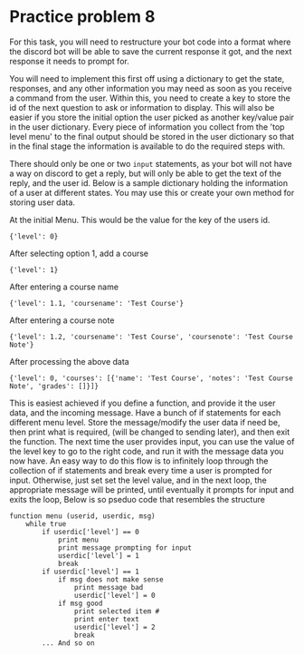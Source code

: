 # Practice problem 8

For this task, you will need to restructure your bot code into a format where the discord bot will be able to save the current response it got, and the next response it needs to prompt for.

You will need to implement this first off using a dictionary to get the state, responses, and any other information you may need as soon as you receive a command from the user. Within this, you need to create a key to store the id of the next question to ask or information to display. This will also be easier if you store the initial option the user picked as another key/value pair in the user dictionary. Every piece of information you collect from the 'top level menu' to the final output should be stored in the user dictionary so that in the final stage the information is available to do the required steps with.

There should only be one or two `input` statements, as your bot will not have a way on discord to get a reply, but will only be able to get the text of the reply, and the user id. Below is a sample dictionary holding the information of a user at different states. You may use this or create your own method for storing user data. 

At the initial Menu. This would be the value for the key of the users id. 

```{'level': 0}```

After selecting option 1, add a course

```{'level': 1}```

After entering a course name

```{'level': 1.1, 'coursename': 'Test Course'}```

After entering a course note

```{'level': 1.2, 'coursename': 'Test Course', 'coursenote': 'Test Course Note'}```

After processing the above data

```{'level': 0, 'courses': [{'name': 'Test Course', 'notes': 'Test Course Note', 'grades': []}]}```

This is easiest achieved if you define a function, and provide it the user data, and the incoming message. Have a bunch of if statements for each different menu level. Store the message/modify the user data if need be, then print what is required, (will be changed to sending later), and then exit the function. The next time the user provides input, you can use the value of the level key to go to the right code, and run it with the message data you now have. An easy way to do this flow is to infinitely loop through the collection of if statements and break every time a user is prompted for input. Otherwise, just set set the level value, and in the next loop, the appropriate message will be printed, until eventually it prompts for input and exits the loop, Below is so pseduo code that resembles the structure
```
function menu (userid, userdic, msg)
    while true
        if userdic['level'] == 0
            print menu
            print message prompting for input
            userdic['level'] = 1
            break
        if userdic['level'] == 1
            if msg does not make sense
                print message bad
                userdic['level'] = 0
            if msg good
                print selected item #
                print enter text
                userdic['level'] = 2
                break
        ... And so on
```